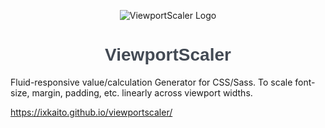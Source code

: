 <p style="text-align: center;"><img src="https://ixkaito.github.io/viewportscaler/img/logo.b5863405.svg" alt="ViewportScaler Logo"></p>

<h1 style="text-align: center; font-family: Avenir, Helvetica, Arial, sans-serif; color: #434a54;">ViewportScaler</h1>

Fluid-responsive value/calculation Generator for CSS/Sass. To scale font-size, margin, padding, etc. linearly across viewport widths.

https://ixkaito.github.io/viewportscaler/
